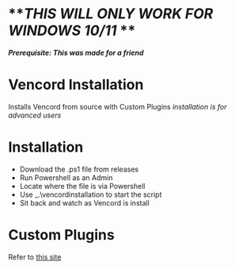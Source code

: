 # **_THIS WILL ONLY WORK FOR WINDOWS 10/11_ **
***Prerequisite: This was made for a friend***
  # Vencord Installation
Installs Vencord from source with Custom Plugins
  _installation is for advanced users_
# Installation
  - Download the .ps1 file from releases
  - Run Powershell as an Admin
  - Locate where the file is via Powershell
  - Use  _.\vencordinstallation  to start the script
  - Sit back and watch as Vencord is install

# Custom Plugins
  Refer to [this site](https://docs.vencord.dev/installing/custom-plugins/#adding-your-plugin)
